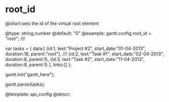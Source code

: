 root_id
=============

@short:sets the id of the virtual root element
	

@type: string,number
@default: "0"
@example:
gantt.config.root_id = "root"; /*!*/

var tasks =  {
    data:[
      {id:1, text:"Project #2", start_date:"01-04-2013", duration:18, parent:"root"}, /*!*/
      {id:2, text:"Task #1", 	start_date:"02-04-2013", duration:8,  parent:1},
      {id:3, text:"Task #2",    start_date:"11-04-2013", duration:8,  parent:1}
    ],
    links:[]
};

gantt.init("gantt_here");

gantt.parse(tasks);


@template:	api_config
@descr:


